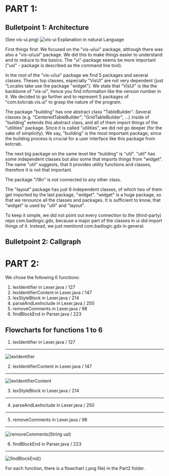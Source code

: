 PART 1:
=======
Bulletpoint 1: Architecture
-------

(See vis-ui.png)
![vis-ui](https://github.com/HuberNicolas/swc-group38/blob/master/SoftCon2020_Assignment_1/Part1/vis-ui.png "vis-ui Architecture")
Explanation in natural Language

First things first: We focused on the "vis-ui\\ui" package, although there was also a "vis-ui\\usl" package. We did this to make things easier to understand and to reduce to the basics. The "ui"-package seems be more important ("usl" - package is described as the command line tool).

In the root of the "vis-ui\\ui" package we find 5 packages and several classes. Theses top classes, especially "VisUI" are not very dependent (just "Locales take use the package "widget"). We state that "VisUI" is like the backbone of "vis-ui", hence you find information like the version number in it. We decided to go further and to represent 5 packages of "com.kotcrab.vis.ui" to grasp the nature of the program.

The package "building" has one abstract class "TableBuilder". Several classes (e.g. "CenteredTableBuilder", "GridTableBuilder", ...) inside of "building" extends this abstract class, and all of them import things of the "utilities" package. Since it is called "utilities", we did not go deeper (for the sake of simplicity). We say, "building" is the most important package, since the building process is crucial for a user interface like this package from kotcrab.

The next big package on the same level like "building" is "util". "util" has some independent classes but also some that imports things from "widget". The name "util" suggests, that it provides utility functions and classes, therefore it is not that important.

The package "i18n" is not connected to any other class.

The "layout" package has just 6 independent classes, of which two of them get imported by the last package, "widget". "widget" is a huge package, so that we renounce all the classes and packages. It is sufficient to know, that "widget" is used by "util" and "layout".

To keep it simple, we did not point out every connection to the (third-party) repo com.badlogic.gdx, because a major part of the classes in ui did import things of it. Instead, we just mentiond com.badlogic.gdx in general.

Bulletpoint 2: Callgraph
-------




PART 2:
======
We chose the following 6 functions:

1. lexIdentifier in Lexer.java / 127
2. lexIdentifierContent in Lexer.java / 147
3. lexStyleBlock in Lexer.java / 214
4. parseAndLexInclude in Lexer.java / 250
5. removeComments in Lexer.java / 98
6. findBlockEnd in  Parser.java / 223

Flowcharts for functions 1 to 6
-------


1. lexIdentifier in Lexer.java / 127
------
![lexIdentifier](https://github.com/HuberNicolas/swc-group38/blob/master/SoftCon2020_Assignment_1/Part2/lexidentifier_final.png)


2. lexIdentifierContent in Lexer.java / 147
------
![lexIdentifierContent](https://github.com/HuberNicolas/swc-group38/blob/master/SoftCon2020_Assignment_1/Part2/lexIdentifierContent_final.png)


3. lexStyleBlock in Lexer.java / 214
------


4. parseAndLexInclude in Lexer.java / 250
------


5. removeComments in Lexer.java / 98
------
![removeComments(String usl)](https://github.com/HuberNicolas/swc-group38/blob/master/SoftCon2020_Assignment_1/Part2/removeComments.png)


6. findBlockEnd in  Parser.java / 223
------
![findBlockEnd()](https://github.com/HuberNicolas/swc-group38/blob/master/SoftCon2020_Assignment_1/Part2/findBlockEnd.png)

For each function, there is a flowchart (.png file) in the Part2 folder.
